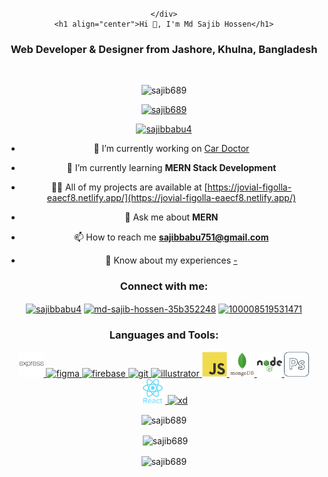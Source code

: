 <div align="center">
        <img  src="https://www.optimalvirtualemployee.com/wp-content/uploads/2023/01/front-end-development.gif" alt="">

    </div>
    <h1 align="center">Hi 👋, I'm Md Sajib Hossen</h1>
<h3 align="center">Web Developer & Designer from Jashore, Khulna, Bangladesh</h3>
<div align="center">
    <img  width="500" src="https://cdn.dribbble.com/users/1162077/screenshots/3848914/programmer.gif" alt="">

</div>
<p align="center"> <img src="https://komarev.com/ghpvc/?username=sajib689&label=Profile%20views&color=0e75b6&style=flat" alt="sajib689" /> </p>

<p align="center"> <a href="https://github.com/ryo-ma/github-profile-trophy"><img src="https://github-profile-trophy.vercel.app/?username=sajib689" alt="sajib689" /></a> </p>

<p align="center"> <a href="https://twitter.com/sajibbabu4" target="blank"><img src="https://img.shields.io/twitter/follow/sajibbabu4?logo=twitter&style=for-the-badge" alt="sajibbabu4" /></a> </p>

- 🔭 I’m currently working on [Car Doctor](https://admirable-dodol-fb69fd.netlify.app/)

- 🌱 I’m currently learning **MERN Stack Development**

- 👨‍💻 All of my projects are available at [https://jovial-figolla-eaecf8.netlify.app/](https://jovial-figolla-eaecf8.netlify.app/)

- 💬 Ask me about **MERN**

- 📫 How to reach me **sajibbabu751@gmail.com**

- 📄 Know about my experiences [-](-)

<h3 align="center">Connect with me:</h3>
<p align="center">
<a href="https://twitter.com/sajibbabu4" target="blank"><img align="center" src="https://raw.githubusercontent.com/rahuldkjain/github-profile-readme-generator/master/src/images/icons/Social/twitter.svg" alt="sajibbabu4" height="30" width="40" /></a>
<a href="https://linkedin.com/in/md-sajib-hossen-35b352248" target="blank"><img align="center" src="https://raw.githubusercontent.com/rahuldkjain/github-profile-readme-generator/master/src/images/icons/Social/linked-in-alt.svg" alt="md-sajib-hossen-35b352248" height="30" width="40" /></a>
<a href="https://fb.com/100008519531471" target="blank"><img align="center" src="https://raw.githubusercontent.com/rahuldkjain/github-profile-readme-generator/master/src/images/icons/Social/facebook.svg" alt="100008519531471" height="30" width="40" /></a>
</p>

<h3 align="center">Languages and Tools:</h3>
<p align="center"> <a href="https://expressjs.com" target="_blank" rel="noreferrer"> <img src="https://raw.githubusercontent.com/devicons/devicon/master/icons/express/express-original-wordmark.svg" alt="express" width="40" height="40"/> </a> <a href="https://www.figma.com/" target="_blank" rel="noreferrer"> <img src="https://www.vectorlogo.zone/logos/figma/figma-icon.svg" alt="figma" width="40" height="40"/> </a> <a href="https://firebase.google.com/" target="_blank" rel="noreferrer"> <img src="https://www.vectorlogo.zone/logos/firebase/firebase-icon.svg" alt="firebase" width="40" height="40"/> </a> <a href="https://git-scm.com/" target="_blank" rel="noreferrer"> <img src="https://www.vectorlogo.zone/logos/git-scm/git-scm-icon.svg" alt="git" width="40" height="40"/> </a> <a href="https://www.adobe.com/in/products/illustrator.html" target="_blank" rel="noreferrer"> <img src="https://www.vectorlogo.zone/logos/adobe_illustrator/adobe_illustrator-icon.svg" alt="illustrator" width="40" height="40"/> </a> <a href="https://developer.mozilla.org/en-US/docs/Web/JavaScript" target="_blank" rel="noreferrer"> <img src="https://raw.githubusercontent.com/devicons/devicon/master/icons/javascript/javascript-original.svg" alt="javascript" width="40" height="40"/> </a> <a href="https://www.mongodb.com/" target="_blank" rel="noreferrer"> <img src="https://raw.githubusercontent.com/devicons/devicon/master/icons/mongodb/mongodb-original-wordmark.svg" alt="mongodb" width="40" height="40"/> </a> <a href="https://nodejs.org" target="_blank" rel="noreferrer"> <img src="https://raw.githubusercontent.com/devicons/devicon/master/icons/nodejs/nodejs-original-wordmark.svg" alt="nodejs" width="40" height="40"/> </a> <a href="https://www.photoshop.com/en" target="_blank" rel="noreferrer"> <img src="https://raw.githubusercontent.com/devicons/devicon/master/icons/photoshop/photoshop-line.svg" alt="photoshop" width="40" height="40"/> </a> <a href="https://reactjs.org/" target="_blank" rel="noreferrer"> <img src="https://raw.githubusercontent.com/devicons/devicon/master/icons/react/react-original-wordmark.svg" alt="react" width="40" height="40"/> </a> <a href="https://www.adobe.com/products/xd.html" target="_blank" rel="noreferrer"> <img src="https://cdn.worldvectorlogo.com/logos/adobe-xd.svg" alt="xd" width="40" height="40"/> </a> </p>

<p><img align="center" src="https://github-readme-stats.vercel.app/api/top-langs?username=sajib689&show_icons=true&locale=en&layout=compact" alt="sajib689" /></p>

<p>&nbsp;<img align="center" src="https://github-readme-stats.vercel.app/api?username=sajib689&show_icons=true&locale=en" alt="sajib689" /></p>

<p><img align="center" src="https://github-readme-streak-stats.herokuapp.com/?user=sajib689&" alt="sajib689" /></p>
